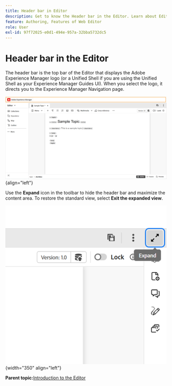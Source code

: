 ```yaml
---
title: Header bar in Editor
description: Get to know the Header bar in the Editor. Learn about Editor interface and features in Adobe Experience Manager Guides.
feature: Authoring, Features of Web Editor
role: User
exl-id: 97f72025-e0d1-494e-957a-32bba5732dc5
---
```

# Header bar in the Editor 

The header bar is the top bar of the Editor that displays the Adobe Experience Manager logo (or a Unified Shell if you are using the Unified Shell as your Experience Manager Guides UI). When you select the logo, it directs you to the Experience Manager Navigation page.

![](./images/web-editor-header-bar.png){align="left"}

Use the **Expand** icon in the toolbar to hide the header bar and maximize the content area. To restore the standard view, select **Exit the expanded view**.

![](./images/web-editor-header-bar-expand-option.png){width="350" align="left"}



**Parent topic:**[Introduction to the Editor](web-editor.md)
